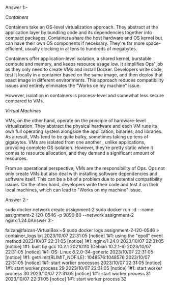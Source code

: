 Answer 1:-

*Containers*

Containers take an OS-level virtualization approach. They abstract at the application layer by bundling code and its dependencies together into compact packages. Containers share the host hardware and OS kernel but can have their own OS components if necessary. They're far more space-efficient, usually clocking in at tens to hundreds of megabytes.

Containers offer application-level isolation, a shared kernel, burstable compute and memory, and keeps resource usage low. It simplifies Ops' job as they only need to create VMs and install Docker. Developers write code, test it locally in a container based on the same image, and then deploy that exact image in different environments. This approach  reduces compatibility issues and entirely eliminates the "Works on my machine" issue.

However, isolation in containers is process-level and somewhat less secure compared to VMs.


*Virtual Machines*

VMs, on the other hand, operate on the principle of hardware-level virtualization. They abstract the physical hardware and each VM runs its own full operating system alongside the application, binaries, and libraries. As a result, VMs tend to be quite bulky, sometimes taking up tens of gigabytes. VMs are isolated from one another , unlike applications, providing complete OS isolation. However, they're pretty static when it comes to resource allocation, and they demand a significant amount of resources.

From an operational perspective, VMs are the responsibility of Ops. Ops not only create VMs but also deal with installing software dependencies and software itself. This can be a bit of a problem due to potential compatibility issues. On the other hand, developers write their code and test it on their local machines, which can lead to "Works on my machine" issue.

Answer 2:-

sudo docker network create assignment-2
sudo docker run -d --name assignment-2-I20-0546 -p 9090:80 --network assignment-2 nginx:1.24.0Answer 3:-

faizan@faizan-VirtualBox:~$ sudo docker logs assignment-2-I20-0546 > container_logs.txt
2023/10/07 22:31:05 [notice] 1#1: using the "epoll" event method
2023/10/07 22:31:05 [notice] 1#1: nginx/1.24.0
2023/10/07 22:31:05 [notice] 1#1: built by gcc 10.2.1 20210110 (Debian 10.2.1-6) 
2023/10/07 22:31:05 [notice] 1#1: OS: Linux 6.2.0-34-generic
2023/10/07 22:31:05 [notice] 1#1: getrlimit(RLIMIT_NOFILE): 1048576:1048576
2023/10/07 22:31:05 [notice] 1#1: start worker processes
2023/10/07 22:31:05 [notice] 1#1: start worker process 29
2023/10/07 22:31:05 [notice] 1#1: start worker process 30
2023/10/07 22:31:05 [notice] 1#1: start worker process 31
2023/10/07 22:31:05 [notice] 1#1: start worker process 32
